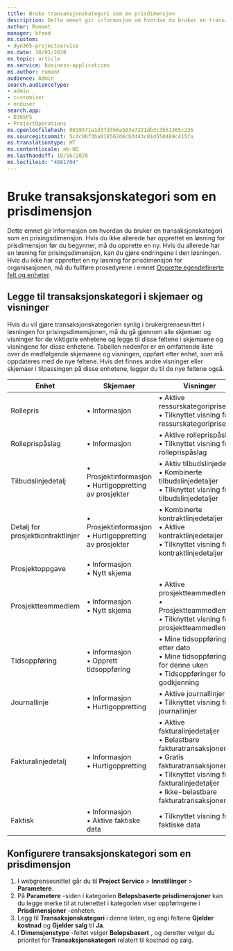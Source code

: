 ```yaml
---
title: Bruke transaksjonskategori som en prisdimensjon
description: Dette emnet gir informasjon om hvordan du bruker en transaksjonskategori som en prisingsdimensjon.
author: Rumant
manager: kfend
ms.custom:
- dyn365-projectservice
ms.date: 10/01/2020
ms.topic: article
ms.service: business-applications
ms.author: rumant
audience: Admin
search.audienceType:
- admin
- customizer
- enduser
search.app:
- D365PS
- ProjectOperations
ms.openlocfilehash: 0019571a1d37d3b6a503e7221db3c3b51365c236
ms.sourcegitcommit: 5c4c9bf3ba018562d6cb3443c01d550489c415fa
ms.translationtype: HT
ms.contentlocale: nb-NO
ms.lasthandoff: 10/16/2020
ms.locfileid: "4081704"
---
```

# <a name="use-transaction-category-as-a-pricing-dimension"></a>Bruke transaksjonskategori som en prisdimensjon
Dette emnet gir informasjon om hvordan du bruker en transaksjonskategori som en prisingsdimensjon. Hvis du ikke allerede har opprettet en løsning for prisdimensjon før du begynner, må du opprette en ny. Hvis du allerede har en løsning for prisingsdimensjon, kan du gjøre endringene i den løsningen. Hvis du ikke har opprettet en ny løsning for prisdimensjon for organisasjonen, må du fullføre prosedyrene i emnet [Opprette egendefinerte felt og enheter](create-custom-fields-entities.md).

## <a name="add-transaction-category-to-forms-and-views"></a>Legge til transaksjonskategori i skjemaer og visninger
Hvis du vil gjøre transaksjonskategorien synlig i brukergrensesnittet i løsningen for prisingsdimensjonen, må du gå gjennom alle skjemaer og visninger for de viktigste enhetene og legge til disse feltene i skjemaene og visningene for disse enhetene.
Tabellen nedenfor er en omfattende liste over de medfølgende skjemaene og visningen, oppført etter enhet, som må oppdateres med de nye feltene. Hvis det finnes andre visninger eller skjemaer i tilpassingen på disse enhetene, legger du til de nye feltene også.

|  Enhet        | Skjemaer     |Visninger        |
| ------------------------------|---------------------------------|----------------------------------|
|  Rollepris|• Informasjon |• Aktive ressurskategoripriser<br> • Tilknyttet visning for ressurskategoripriser|
|  Rolleprispåslag|• Informasjon|• Aktive rolleprispåslag<br>• Tilknyttet visning for rolleprispåslag|
|  Tilbudslinjedetalj|• Prosjektinformasjon<br>• Hurtigoppretting av prosjekter|• Aktiv tilbudslinjedetalj<br>• Kombinerte tilbudslinjedetaljer<br>• Tilknyttet visning for tilbudslinjedetaljer|
|  Detalj for prosjektkontraktlinjer|• Prosjektinformasjon<br>• Hurtigoppretting av prosjekter|• Kombinerte kontraktlinjedetaljer<br>• Aktive kontraktlinjedetaljer<br>• Tilknyttet visning for kontraktlinjedetaljer|
|  Prosjektoppgave|• Informasjon<br>• Nytt skjema||
|  Prosjektteammedlem|• Informasjon<br>• Nytt skjema|• Aktive prosjektteammedlemmer<br>• Prosjektteammedlemmer<br>• Tilknyttet visning for prosjektteammedlemmer|
|  Tidsoppføring|• Informasjon<br>• Opprett tidsoppføring|• Mine tidsoppføringer etter dato<br>• Mine tidsoppføringer for denne uken<br>• Tidsoppføringer for godkjenning|
|  Journallinje|• Informasjon<br>• Hurtigoppretting|• Aktive journallinjer<br>• Tilknyttet visning for journallinjer|
|  Fakturalinjedetalj|• Informasjon<br>• Hurtigoppretting|• Aktive fakturalinjedetaljer<br>• Belastbare fakturatransaksjoner<br>• Gratis fakturatransaksjoner<br>• Tilknyttet visning for fakturalinjedetaljer<br>• Ikke-belastbare fakturatransaksjoner|
|  Faktisk|• Informasjon<br>• Aktive faktiske data|• Tilknyttet visning for faktiske data|

## <a name="set-up-transaction-category-as-a-pricing-dimension"></a>Konfigurere transaksjonskategori som en prisdimensjon

1. I webgrensesnittet går du til **Project Service** > **Innstillinger** > **Parametere**. 
2. På **Parametere** -siden i kategorien **Beløpsbaserte prisdimensjoner** kan du legge merke til at rutenettet i kategorien viser oppføringene i **Prisdimensjoner** -enheten.
3. Legg til **Transaksjonskategori** i denne listen, og angi feltene **Gjelder kostnad** og **Gjelder salg** til **Ja**.
4. I **Dimensjonstype** -feltet velger **Beløpsbasert** , og deretter velger du prioritet for **Transaksjonskategori** relatert til kostnad og salg.
